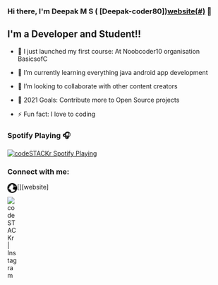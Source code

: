 

### Hi there, I'm Deepak M S ( [Deepak-coder80])[website(#)](https://deepakms.info) 👋





## I'm a  Developer and Student!!

- 🔭 I just launched my first course: At Noobcoder10 organisation BasicsofC

- 🌱 I’m currently learning everything java android app development

- 👯 I’m looking to collaborate with other content creators

- 🥅 2021 Goals: Contribute more to Open Source projects

- ⚡ Fun fact: I love to coding

### Spotify Playing 🎧

[<img src="https://now-playing-codestackr.vercel.app/api/spotify-playing" alt="codeSTACKr Spotify Playing" width="350" />](https://open.spotify.com/user/swyqyimdc12jajde4vpwd2x1b)

### Connect with me:

[<img align="left" alt="codeSTACKr.com" width="22px" src="https://raw.githubusercontent.com/iconic/open-iconic/master/svg/globe.svg" />][website]



[<img align="left" alt="codeSTACKr | Instagram" width="22px" src="https://cdn.jsdelivr.net/npm/simple-icons@v3/icons/instagram.svg" />][instagram]

<br />



</details>





[instagram]: https://instagram.com/_deepak_m_s_/


